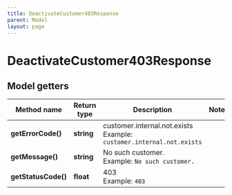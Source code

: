 ```yaml
---
title: DeactivateCustomer403Response
parent: Model
layout: page
---
```


# DeactivateCustomer403Response

## Model getters

Method name | Return type | Description | Notes
------------ | ------------- | ------------- | -------------
**getErrorCode()** | **string** | customer.internal.not.exists <br>Example: `customer.internal.not.exists` |
**getMessage()** | **string** | No such customer. <br>Example: `No such customer.` |
**getStatusCode()** | **float** | 403 <br>Example: `403` |

